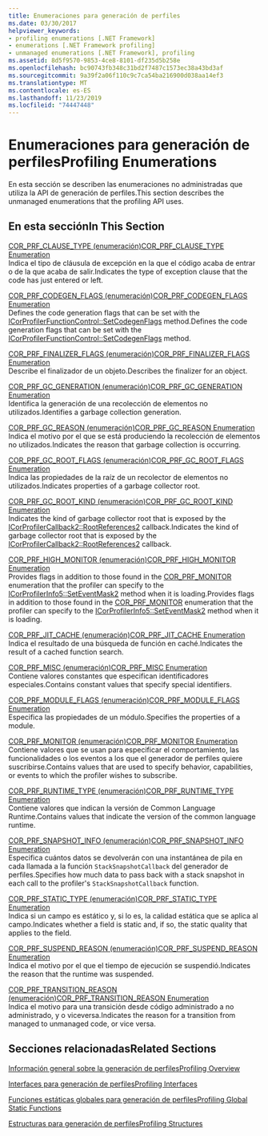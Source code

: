 ```yaml
---
title: Enumeraciones para generación de perfiles
ms.date: 03/30/2017
helpviewer_keywords:
- profiling enumerations [.NET Framework]
- enumerations [.NET Framework profiling]
- unmanaged enumerations [.NET Framework], profiling
ms.assetid: 8d5f9570-9853-4ce8-8101-df235d5b258e
ms.openlocfilehash: bc90743fb348c31bd2f7487c1573ec38a43bd3af
ms.sourcegitcommit: 9a39f2a06f110c9c7ca54ba216900d038aa14ef3
ms.translationtype: MT
ms.contentlocale: es-ES
ms.lasthandoff: 11/23/2019
ms.locfileid: "74447448"
---
```

# <a name="profiling-enumerations"></a><span data-ttu-id="83d1d-102">Enumeraciones para generación de perfiles</span><span class="sxs-lookup"><span data-stu-id="83d1d-102">Profiling Enumerations</span></span>
<span data-ttu-id="83d1d-103">En esta sección se describen las enumeraciones no administradas que utiliza la API de generación de perfiles.</span><span class="sxs-lookup"><span data-stu-id="83d1d-103">This section describes the unmanaged enumerations that the profiling API uses.</span></span>  
  
## <a name="in-this-section"></a><span data-ttu-id="83d1d-104">En esta sección</span><span class="sxs-lookup"><span data-stu-id="83d1d-104">In This Section</span></span>  
 [<span data-ttu-id="83d1d-105">COR_PRF_CLAUSE_TYPE (enumeración)</span><span class="sxs-lookup"><span data-stu-id="83d1d-105">COR_PRF_CLAUSE_TYPE Enumeration</span></span>](../../../../docs/framework/unmanaged-api/profiling/cor-prf-clause-type-enumeration.md)  
 <span data-ttu-id="83d1d-106">Indica el tipo de cláusula de excepción en la que el código acaba de entrar o de la que acaba de salir.</span><span class="sxs-lookup"><span data-stu-id="83d1d-106">Indicates the type of exception clause that the code has just entered or left.</span></span>  
  
 [<span data-ttu-id="83d1d-107">COR_PRF_CODEGEN_FLAGS (enumeración)</span><span class="sxs-lookup"><span data-stu-id="83d1d-107">COR_PRF_CODEGEN_FLAGS Enumeration</span></span>](../../../../docs/framework/unmanaged-api/profiling/cor-prf-codegen-flags-enumeration.md)  
 <span data-ttu-id="83d1d-108">Defines the code generation flags that can be set with the [ICorProfilerFunctionControl::SetCodegenFlags](../../../../docs/framework/unmanaged-api/profiling/icorprofilerfunctioncontrol-setcodegenflags-method.md) method.</span><span class="sxs-lookup"><span data-stu-id="83d1d-108">Defines the code generation flags that can be set with the [ICorProfilerFunctionControl::SetCodegenFlags](../../../../docs/framework/unmanaged-api/profiling/icorprofilerfunctioncontrol-setcodegenflags-method.md) method.</span></span>  
  
 [<span data-ttu-id="83d1d-109">COR_PRF_FINALIZER_FLAGS (enumeración)</span><span class="sxs-lookup"><span data-stu-id="83d1d-109">COR_PRF_FINALIZER_FLAGS Enumeration</span></span>](../../../../docs/framework/unmanaged-api/profiling/cor-prf-finalizer-flags-enumeration.md)  
 <span data-ttu-id="83d1d-110">Describe el finalizador de un objeto.</span><span class="sxs-lookup"><span data-stu-id="83d1d-110">Describes the finalizer for an object.</span></span>  
  
 [<span data-ttu-id="83d1d-111">COR_PRF_GC_GENERATION (enumeración)</span><span class="sxs-lookup"><span data-stu-id="83d1d-111">COR_PRF_GC_GENERATION Enumeration</span></span>](../../../../docs/framework/unmanaged-api/profiling/cor-prf-gc-generation-enumeration.md)  
 <span data-ttu-id="83d1d-112">Identifica la generación de una recolección de elementos no utilizados.</span><span class="sxs-lookup"><span data-stu-id="83d1d-112">Identifies a garbage collection generation.</span></span>  
  
 [<span data-ttu-id="83d1d-113">COR_PRF_GC_REASON (enumeración)</span><span class="sxs-lookup"><span data-stu-id="83d1d-113">COR_PRF_GC_REASON Enumeration</span></span>](../../../../docs/framework/unmanaged-api/profiling/cor-prf-gc-reason-enumeration.md)  
 <span data-ttu-id="83d1d-114">Indica el motivo por el que se está produciendo la recolección de elementos no utilizados.</span><span class="sxs-lookup"><span data-stu-id="83d1d-114">Indicates the reason that garbage collection is occurring.</span></span>  
  
 [<span data-ttu-id="83d1d-115">COR_PRF_GC_ROOT_FLAGS (enumeración)</span><span class="sxs-lookup"><span data-stu-id="83d1d-115">COR_PRF_GC_ROOT_FLAGS Enumeration</span></span>](../../../../docs/framework/unmanaged-api/profiling/cor-prf-gc-root-flags-enumeration.md)  
 <span data-ttu-id="83d1d-116">Indica las propiedades de la raíz de un recolector de elementos no utilizados.</span><span class="sxs-lookup"><span data-stu-id="83d1d-116">Indicates properties of a garbage collector root.</span></span>  
  
 [<span data-ttu-id="83d1d-117">COR_PRF_GC_ROOT_KIND (enumeración)</span><span class="sxs-lookup"><span data-stu-id="83d1d-117">COR_PRF_GC_ROOT_KIND Enumeration</span></span>](../../../../docs/framework/unmanaged-api/profiling/cor-prf-gc-root-kind-enumeration.md)  
 <span data-ttu-id="83d1d-118">Indicates the kind of garbage collector root that is exposed by the [ICorProfilerCallback2::RootReferences2](../../../../docs/framework/unmanaged-api/profiling/icorprofilercallback2-rootreferences2-method.md) callback.</span><span class="sxs-lookup"><span data-stu-id="83d1d-118">Indicates the kind of garbage collector root that is exposed by the [ICorProfilerCallback2::RootReferences2](../../../../docs/framework/unmanaged-api/profiling/icorprofilercallback2-rootreferences2-method.md) callback.</span></span>  
  
 [<span data-ttu-id="83d1d-119">COR_PRF_HIGH_MONITOR (enumeración)</span><span class="sxs-lookup"><span data-stu-id="83d1d-119">COR_PRF_HIGH_MONITOR Enumeration</span></span>](../../../../docs/framework/unmanaged-api/profiling/cor-prf-high-monitor-enumeration.md)  
 <span data-ttu-id="83d1d-120">Provides flags in addition to those found in the [COR_PRF_MONITOR](../../../../docs/framework/unmanaged-api/profiling/cor-prf-monitor-enumeration.md) enumeration that the profiler can specify to the [ICorProfilerInfo5::SetEventMask2](../../../../docs/framework/unmanaged-api/profiling/icorprofilerinfo5-seteventmask2-method.md) method when it is loading.</span><span class="sxs-lookup"><span data-stu-id="83d1d-120">Provides flags in addition to those found in the [COR_PRF_MONITOR](../../../../docs/framework/unmanaged-api/profiling/cor-prf-monitor-enumeration.md) enumeration that the profiler can specify to the [ICorProfilerInfo5::SetEventMask2](../../../../docs/framework/unmanaged-api/profiling/icorprofilerinfo5-seteventmask2-method.md) method when it is loading.</span></span>  
  
 [<span data-ttu-id="83d1d-121">COR_PRF_JIT_CACHE (enumeración)</span><span class="sxs-lookup"><span data-stu-id="83d1d-121">COR_PRF_JIT_CACHE Enumeration</span></span>](../../../../docs/framework/unmanaged-api/profiling/cor-prf-jit-cache-enumeration.md)  
 <span data-ttu-id="83d1d-122">Indica el resultado de una búsqueda de función en caché.</span><span class="sxs-lookup"><span data-stu-id="83d1d-122">Indicates the result of a cached function search.</span></span>  
  
 [<span data-ttu-id="83d1d-123">COR_PRF_MISC (enumeración)</span><span class="sxs-lookup"><span data-stu-id="83d1d-123">COR_PRF_MISC Enumeration</span></span>](../../../../docs/framework/unmanaged-api/profiling/cor-prf-misc-enumeration.md)  
 <span data-ttu-id="83d1d-124">Contiene valores constantes que especifican identificadores especiales.</span><span class="sxs-lookup"><span data-stu-id="83d1d-124">Contains constant values that specify special identifiers.</span></span>  
  
 [<span data-ttu-id="83d1d-125">COR_PRF_MODULE_FLAGS (enumeración)</span><span class="sxs-lookup"><span data-stu-id="83d1d-125">COR_PRF_MODULE_FLAGS Enumeration</span></span>](../../../../docs/framework/unmanaged-api/profiling/cor-prf-module-flags-enumeration.md)  
 <span data-ttu-id="83d1d-126">Especifica las propiedades de un módulo.</span><span class="sxs-lookup"><span data-stu-id="83d1d-126">Specifies the properties of a module.</span></span>  
  
 [<span data-ttu-id="83d1d-127">COR_PRF_MONITOR (enumeración)</span><span class="sxs-lookup"><span data-stu-id="83d1d-127">COR_PRF_MONITOR Enumeration</span></span>](../../../../docs/framework/unmanaged-api/profiling/cor-prf-monitor-enumeration.md)  
 <span data-ttu-id="83d1d-128">Contiene valores que se usan para especificar el comportamiento, las funcionalidades o los eventos a los que el generador de perfiles quiere suscribirse.</span><span class="sxs-lookup"><span data-stu-id="83d1d-128">Contains values that are used to specify behavior, capabilities, or events to which the profiler wishes to subscribe.</span></span>  
  
 [<span data-ttu-id="83d1d-129">COR_PRF_RUNTIME_TYPE (enumeración)</span><span class="sxs-lookup"><span data-stu-id="83d1d-129">COR_PRF_RUNTIME_TYPE Enumeration</span></span>](../../../../docs/framework/unmanaged-api/profiling/cor-prf-runtime-type-enumeration.md)  
 <span data-ttu-id="83d1d-130">Contiene valores que indican la versión de Common Language Runtime.</span><span class="sxs-lookup"><span data-stu-id="83d1d-130">Contains values that indicate the version of the common language runtime.</span></span>  
  
 [<span data-ttu-id="83d1d-131">COR_PRF_SNAPSHOT_INFO (enumeración)</span><span class="sxs-lookup"><span data-stu-id="83d1d-131">COR_PRF_SNAPSHOT_INFO Enumeration</span></span>](../../../../docs/framework/unmanaged-api/profiling/cor-prf-snapshot-info-enumeration.md)  
 <span data-ttu-id="83d1d-132">Especifica cuántos datos se devolverán con una instantánea de pila en cada llamada a la función `StackSnapshotCallback` del generador de perfiles.</span><span class="sxs-lookup"><span data-stu-id="83d1d-132">Specifies how much data to pass back with a stack snapshot in each call to the profiler's `StackSnapshotCallback` function.</span></span>  
  
 [<span data-ttu-id="83d1d-133">COR_PRF_STATIC_TYPE (enumeración)</span><span class="sxs-lookup"><span data-stu-id="83d1d-133">COR_PRF_STATIC_TYPE Enumeration</span></span>](../../../../docs/framework/unmanaged-api/profiling/cor-prf-static-type-enumeration.md)  
 <span data-ttu-id="83d1d-134">Indica si un campo es estático y, si lo es, la calidad estática que se aplica al campo.</span><span class="sxs-lookup"><span data-stu-id="83d1d-134">Indicates whether a field is static and, if so, the static quality that applies to the field.</span></span>  
  
 [<span data-ttu-id="83d1d-135">COR_PRF_SUSPEND_REASON (enumeración)</span><span class="sxs-lookup"><span data-stu-id="83d1d-135">COR_PRF_SUSPEND_REASON Enumeration</span></span>](../../../../docs/framework/unmanaged-api/profiling/cor-prf-suspend-reason-enumeration.md)  
 <span data-ttu-id="83d1d-136">Indica el motivo por el que el tiempo de ejecución se suspendió.</span><span class="sxs-lookup"><span data-stu-id="83d1d-136">Indicates the reason that the runtime was suspended.</span></span>  
  
 [<span data-ttu-id="83d1d-137">COR_PRF_TRANSITION_REASON (enumeración)</span><span class="sxs-lookup"><span data-stu-id="83d1d-137">COR_PRF_TRANSITION_REASON Enumeration</span></span>](../../../../docs/framework/unmanaged-api/profiling/cor-prf-transition-reason-enumeration.md)  
 <span data-ttu-id="83d1d-138">Indica el motivo para una transición desde código administrado a no administrado, y o viceversa.</span><span class="sxs-lookup"><span data-stu-id="83d1d-138">Indicates the reason for a transition from managed to unmanaged code, or vice versa.</span></span>  
  
## <a name="related-sections"></a><span data-ttu-id="83d1d-139">Secciones relacionadas</span><span class="sxs-lookup"><span data-stu-id="83d1d-139">Related Sections</span></span>  
 [<span data-ttu-id="83d1d-140">Información general sobre la generación de perfiles</span><span class="sxs-lookup"><span data-stu-id="83d1d-140">Profiling Overview</span></span>](../../../../docs/framework/unmanaged-api/profiling/profiling-overview.md)  
  
 [<span data-ttu-id="83d1d-141">Interfaces para generación de perfiles</span><span class="sxs-lookup"><span data-stu-id="83d1d-141">Profiling Interfaces</span></span>](../../../../docs/framework/unmanaged-api/profiling/profiling-interfaces.md)  
  
 [<span data-ttu-id="83d1d-142">Funciones estáticas globales para generación de perfiles</span><span class="sxs-lookup"><span data-stu-id="83d1d-142">Profiling Global Static Functions</span></span>](../../../../docs/framework/unmanaged-api/profiling/profiling-global-static-functions.md)  
  
 [<span data-ttu-id="83d1d-143">Estructuras para generación de perfiles</span><span class="sxs-lookup"><span data-stu-id="83d1d-143">Profiling Structures</span></span>](../../../../docs/framework/unmanaged-api/profiling/profiling-structures.md)
